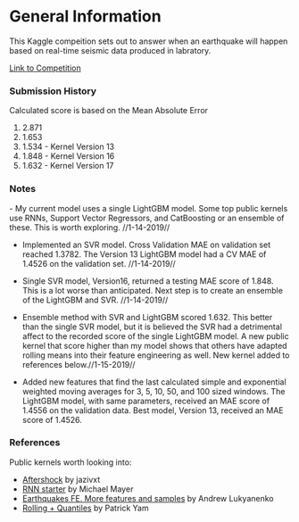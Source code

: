 # General Information

This Kaggle compeition sets out to answer when an earthquake will happen based on real-time seismic data produced in labratory.

<a href="https://www.kaggle.com/c/LANL-Earthquake-Prediction">Link to Competition</a>

<h3>Submission History</h3>
Calculated score is based on the Mean Absolute Error
<ol>
  <li>2.871</li>
  <li>1.653</li>
  <li>1.534 - Kernel Version 13</li>
  <li>1.848 - Kernel Version 16</li>
  <li>1.632 - Kernel Version 17</li>
</ol>
  
<h3>Notes</h3>
- My current model uses a single LightGBM model. Some top public kernels use RNNs, Support Vector Regressors, and CatBoosting or an ensemble of these. This is worth exploring. //1-14-2019//

- Implemented an SVR model. Cross Validation MAE on validation set reached 1.3782. The Version 13 LightGBM model had a CV MAE of 1.4526 on the validation set. //1-14-2019//

- Single SVR model, Version16, returned a testing MAE score of 1.848. This is a lot worse than anticipated. Next step is to create an ensemble of the LightGBM and SVR. //1-14-2019//

- Ensemble method with SVR and LightGBM scored 1.632. This better than the single SVR model, but it is believed the SVR had a detrimental affect to the recorded score of the single LightGBM model. A new public kernel that score higher than my model shows that others have adapted rolling means into their feature engineering as well. New kernel added to references below.//1-15-2019//

- Added new features that find the last calculated simple and exponential weighted moving averages for 3, 5, 10, 50, and 100 sized windows. The LightGBM model, with same parameters, received an MAE score of 1.4556 on the validation data. Best model, Version 13, received an MAE score of 1.4526.



<h3>References</h3>
Public kernels worth looking into:

<ul>
  <li><a href="https://www.kaggle.com/jazivxt/aftershock">Aftershock</a> by jazivxt</li>
  <li><a href="https://www.kaggle.com/mayer79/rnn-starter">RNN starter</a> by Michael Mayer</li>
  <li><a href="https://www.kaggle.com/artgor/earthquakes-fe-more-features-and-samples">Earthquakes FE. More features and samples</a> by Andrew Lukyanenko</li>
  <li><a href="https://www.kaggle.com/wimwim/rolling-quantiles">Rolling + Quantiles</a> by Patrick Yam</li>
</ul>
